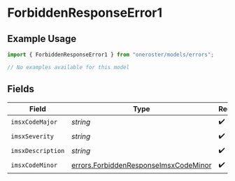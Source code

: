 # ForbiddenResponseError1

## Example Usage

```typescript
import { ForbiddenResponseError1 } from "oneroster/models/errors";

// No examples available for this model
```

## Fields

| Field                                                                                          | Type                                                                                           | Required                                                                                       | Description                                                                                    |
| ---------------------------------------------------------------------------------------------- | ---------------------------------------------------------------------------------------------- | ---------------------------------------------------------------------------------------------- | ---------------------------------------------------------------------------------------------- |
| `imsxCodeMajor`                                                                                | *string*                                                                                       | :heavy_check_mark:                                                                             | N/A                                                                                            |
| `imsxSeverity`                                                                                 | *string*                                                                                       | :heavy_check_mark:                                                                             | N/A                                                                                            |
| `imsxDescription`                                                                              | *string*                                                                                       | :heavy_check_mark:                                                                             | N/A                                                                                            |
| `imsxCodeMinor`                                                                                | [errors.ForbiddenResponseImsxCodeMinor](../../models/errors/forbiddenresponseimsxcodeminor.md) | :heavy_check_mark:                                                                             | N/A                                                                                            |